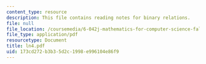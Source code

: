 ```yaml
---
content_type: resource
description: This file contains reading notes for binary relations.
file: null
file_location: /coursemedia/6-042j-mathematics-for-computer-science-fall-2005/173cd272b3b35d2c1998e996104e86f9_ln4.pdf
file_type: application/pdf
resourcetype: Document
title: ln4.pdf
uid: 173cd272-b3b3-5d2c-1998-e996104e86f9
---
```

